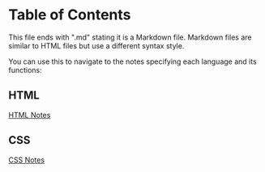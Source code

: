 # Table of Contents

This file ends with ".md" stating it is a Markdown file. Markdown files are similar to HTML files but use a different syntax style.

You can use this to navigate to the notes specifying each language and its functions:

## HTML

[HTML Notes](HTML_Notes.md)

## CSS

[CSS Notes](CSS_Notes.md)